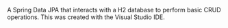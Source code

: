 A Spring Data JPA that interacts with a H2 database to perform basic CRUD operations. This was created with the Visual Studio IDE.
